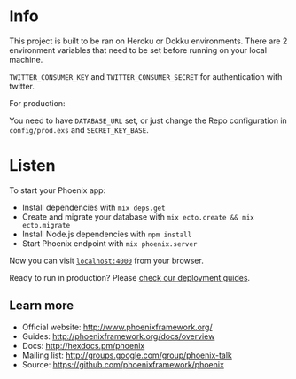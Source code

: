 # Info

This project is built to be ran on Heroku or Dokku environments. There are 2 environment variables that need to be set before running on your local machine.

`TWITTER_CONSUMER_KEY` and `TWITTER_CONSUMER_SECRET` for authentication with twitter.

For production:

You need to have `DATABASE_URL` set, or just change the Repo configuration in `config/prod.exs` and `SECRET_KEY_BASE`.

# Listen

To start your Phoenix app:

  * Install dependencies with `mix deps.get`
  * Create and migrate your database with `mix ecto.create && mix ecto.migrate`
  * Install Node.js dependencies with `npm install`
  * Start Phoenix endpoint with `mix phoenix.server`

Now you can visit [`localhost:4000`](http://localhost:4000) from your browser.

Ready to run in production? Please [check our deployment guides](http://www.phoenixframework.org/docs/deployment).

## Learn more

  * Official website: http://www.phoenixframework.org/
  * Guides: http://phoenixframework.org/docs/overview
  * Docs: http://hexdocs.pm/phoenix
  * Mailing list: http://groups.google.com/group/phoenix-talk
  * Source: https://github.com/phoenixframework/phoenix

